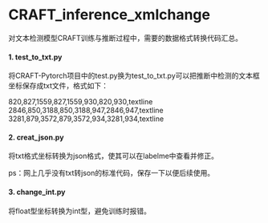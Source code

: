 # CRAFT_inference_xmlchange

对文本检测模型CRAFT训练与推断过程中，需要的数据格式转换代码汇总。

#### 1. test_to_txt.py

将CRAFT-Pytorch项目中的test.py换为test_to_txt.py可以把推断中检测的文本框坐标保存成txt文件，格式如下：

820,827,1559,827,1559,930,820,930,textline
2846,850,3188,850,3188,947,2846,947,textline
3281,879,3572,879,3572,934,3281,934,textline

#### 2. creat_json.py

将txt格式坐标转换为json格式，使其可以在labelme中查看并修正。

ps：网上几乎没有txt转json的标准代码，保存一下以便后续使用。

#### 3. change_int.py

将float型坐标转换为int型，避免训练时报错。
